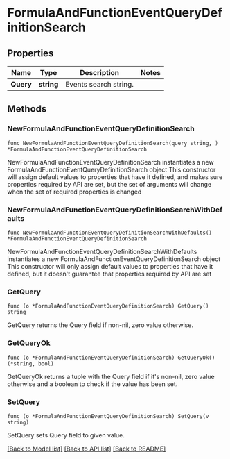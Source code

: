 # FormulaAndFunctionEventQueryDefinitionSearch

## Properties

Name | Type | Description | Notes
---- | ---- | ----------- | ------
**Query** | **string** | Events search string. | 

## Methods

### NewFormulaAndFunctionEventQueryDefinitionSearch

`func NewFormulaAndFunctionEventQueryDefinitionSearch(query string, ) *FormulaAndFunctionEventQueryDefinitionSearch`

NewFormulaAndFunctionEventQueryDefinitionSearch instantiates a new FormulaAndFunctionEventQueryDefinitionSearch object
This constructor will assign default values to properties that have it defined,
and makes sure properties required by API are set, but the set of arguments
will change when the set of required properties is changed

### NewFormulaAndFunctionEventQueryDefinitionSearchWithDefaults

`func NewFormulaAndFunctionEventQueryDefinitionSearchWithDefaults() *FormulaAndFunctionEventQueryDefinitionSearch`

NewFormulaAndFunctionEventQueryDefinitionSearchWithDefaults instantiates a new FormulaAndFunctionEventQueryDefinitionSearch object
This constructor will only assign default values to properties that have it defined,
but it doesn't guarantee that properties required by API are set

### GetQuery

`func (o *FormulaAndFunctionEventQueryDefinitionSearch) GetQuery() string`

GetQuery returns the Query field if non-nil, zero value otherwise.

### GetQueryOk

`func (o *FormulaAndFunctionEventQueryDefinitionSearch) GetQueryOk() (*string, bool)`

GetQueryOk returns a tuple with the Query field if it's non-nil, zero value otherwise
and a boolean to check if the value has been set.

### SetQuery

`func (o *FormulaAndFunctionEventQueryDefinitionSearch) SetQuery(v string)`

SetQuery sets Query field to given value.



[[Back to Model list]](../README.md#documentation-for-models) [[Back to API list]](../README.md#documentation-for-api-endpoints) [[Back to README]](../README.md)


